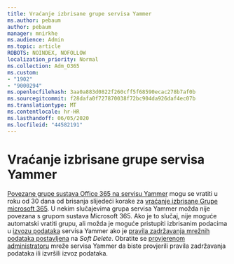 ```yaml
---
title: Vraćanje izbrisane grupe servisa Yammer
ms.author: pebaum
author: pebaum
manager: mnirkhe
ms.audience: Admin
ms.topic: article
ROBOTS: NOINDEX, NOFOLLOW
localization_priority: Normal
ms.collection: Adm_O365
ms.custom:
- "1902"
- "9000294"
ms.openlocfilehash: 3aa0a883d0822f260cff5f68590ecac278b7af0b
ms.sourcegitcommit: f28dafa0f727870038f72bc904da926daf4ec07b
ms.translationtype: MT
ms.contentlocale: hr-HR
ms.lasthandoff: 06/05/2020
ms.locfileid: "44582191"
---
```

# <a name="restore-a-deleted-yammer-group"></a>Vraćanje izbrisane grupe servisa Yammer

[Povezane grupe sustava Office 365 na servisu Yammer](https://docs.microsoft.com/yammer/manage-yammer-groups/yammer-and-office-365-groups) mogu se vratiti u roku od 30 dana od brisanja slijedeći korake za [vraćanje izbrisane Grupe microsoft 365](https://docs.microsoft.com/microsoft-365/admin/create-groups/restore-deleted-group).
U nekim slučajevima grupa servisa Yammer možda nije povezana s grupom sustava Microsoft 365. Ako je to slučaj, nije moguće automatski vratiti grupu, ali možda je moguće pristupiti izbrisanim podacima u [izvozu podataka](https://docs.microsoft.com/yammer/manage-security-and-compliance/export-yammer-enterprise-data) servisa Yammer ako je [pravila zadržavanja mrežnih podataka postavljena](https://docs.microsoft.com/yammer/manage-security-and-compliance/manage-data-compliance) na *Soft Delete*. Obratite se [provjerenom administratoru](https://docs.microsoft.com/yammer/manage-yammer-users/manage-yammer-admins) mreže servisa Yammer da biste provjerili pravila zadržavanja podataka ili izvršili izvoz podataka.
